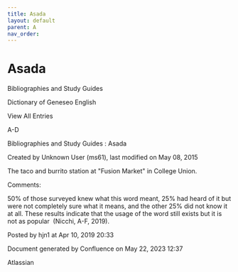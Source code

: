 ```yaml
---
title: Asada
layout: default
parent: A
nav_order:
---
```


# Asada

Bibliographies and Study Guides

Dictionary of Geneseo English

View All Entries

A-D

Bibliographies and Study Guides : Asada

Created by  Unknown User (ms61), last modified on May 08, 2015

The taco and burrito station at &quot;Fusion Market&quot; in College Union.

Comments:

50% of those surveyed knew what this word meant, 25% had heard of it but were not completely sure what it means, and the other 25% did not know it at all. These results indicate that the usage of the word still exists but it is not as popular  (Nicchi, A-F, 2019). 

Posted by hjn1 at Apr 10, 2019 20:33

Document generated by Confluence on May 22, 2023 12:37

Atlassian
